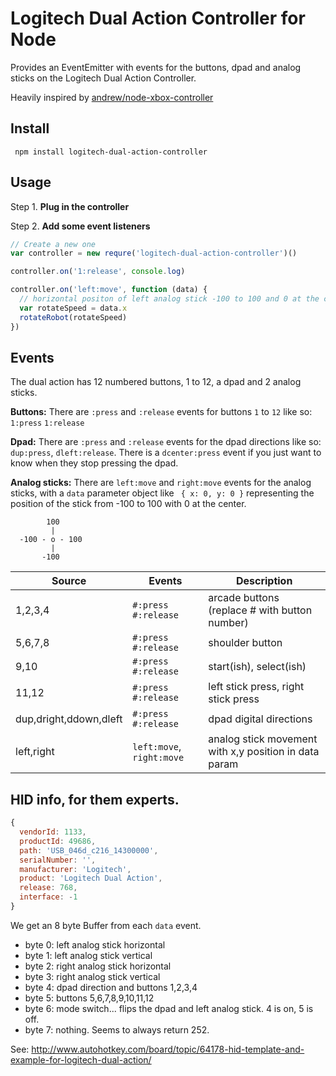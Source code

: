 # Logitech Dual Action Controller for Node

Provides an EventEmitter with events for the buttons, dpad and analog sticks on
the Logitech Dual Action Controller.

Heavily inspired by [andrew/node-xbox-controller](https://github.com/andrew/node-xbox-controller)

## Install

```shell
 npm install logitech-dual-action-controller
```

## Usage

Step 1. **Plug in the controller**

Step 2. **Add some event listeners**

```js
// Create a new one
var controller = new requre('logitech-dual-action-controller')()

controller.on('1:release', console.log)

controller.on('left:move', function (data) {
  // horizontal positon of left analog stick -100 to 100 and 0 at the center.
  var rotateSpeed = data.x
  rotateRobot(rotateSpeed)
})
```

## Events

The dual action has 12 numbered buttons, 1 to 12, a dpad and 2 analog sticks.

**Buttons:** There are `:press` and `:release` events for buttons `1` to `12` like so: `1:press` `1:release`

**Dpad:** There are `:press` and `:release` events for the dpad directions like so: `dup:press`, `dleft:release`.
There is a `dcenter:press` event if you just want to know when they stop pressing the dpad.

**Analog sticks:** There are `left:move` and `right:move` events for the analog sticks,
with a `data` parameter object like ` { x: 0, y: 0 }` representing the position of the stick from -100 to 100 with 0 at the center.

```
        100
         |
  -100 - o - 100
         |
       -100
```

Source                 | Events                    | Description
-----------------------|---------------------------|-----------------------------------------------
1,2,3,4                | `#:press` `#:release`     | arcade buttons (replace # with button number)
5,6,7,8                | `#:press` `#:release`     | shoulder button
9,10                   | `#:press` `#:release`     | start(ish), select(ish)
11,12                  | `#:press` `#:release`     | left stick press, right stick press
dup,dright,ddown,dleft | `#:press` `#:release`     | dpad digital directions
left,right             | `left:move`, `right:move` | analog stick movement with x,y position in data param


## HID info, for them experts.

```js
{
  vendorId: 1133,
  productId: 49686,
  path: 'USB_046d_c216_14300000',
  serialNumber: '',
  manufacturer: 'Logitech',
  product: 'Logitech Dual Action',
  release: 768,
  interface: -1
}
```

We get an 8 byte Buffer from each `data` event.

- byte 0: left analog stick horizontal  
- byte 1: left analog stick vertical
- byte 2: right analog stick horizontal
- byte 3: right analog stick vertical
- byte 4: dpad direction and buttons 1,2,3,4
- byte 5: buttons 5,6,7,8,9,10,11,12
- byte 6: mode switch... flips the dpad and left analog stick. 4 is on, 5 is off.
- byte 7: nothing. Seems to always return 252.

See: http://www.autohotkey.com/board/topic/64178-hid-template-and-example-for-logitech-dual-action/

